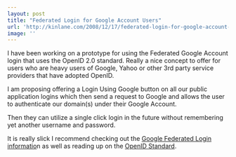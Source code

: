 ```yaml
---
layout: post
title: "Federated Login for Google Account Users"
url: 'http://kinlane.com/2008/12/17/federated-login-for-google-account-users/'
image: ''
---
```


I have been working on a prototype for using the Federated Google Account login that uses the OpenID 2.0 standard. Really a nice concept to offer for users who are heavy users of Google, Yahoo or other 3rd party service providers that have adopted OpenID.

I am proposing offering a Login Using Google button on all our public application logins which then send a request to Google and allows the user to authenticate our domain(s) under their Google Account.

Then they can utilize a single click login in the future without remembering yet another username and password.

It is really slick I recommend checking out the [Google Federated Login informatio][1]n as well as reading up on the [OpenID Standard][2].

   [1]: Google%20Checkout%20-%20Prototype%20(Developer)
   [2]: http://openid.net/
